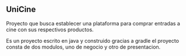 ## UniCine

Proyecto que busca establecer una plataforma para comprar entradas a cine con sus 
respectivos productos.

Es un proyecto escrito en java y construido gracias a gradle
el proyecto consta de dos modulos, uno de negocio y otro de presentacion.